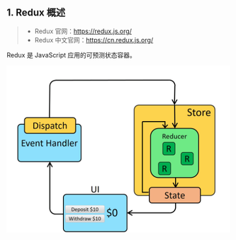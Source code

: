 ## 1. Redux 概述

> - Redux 官网：https://redux.js.org/
> - Redux 中文官网：https://cn.redux.js.org/

Redux 是 JavaScript 应用的可预测状态容器。

![](images/240043823246649.gif)

